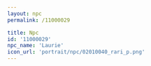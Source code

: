 ```yaml
---
layout: npc
permalink: /11000029

title: Npc
id: '11000029'
npc_name: 'Laurie'
icon_url: 'portrait/npc/02010040_rari_p.png'
---
```

